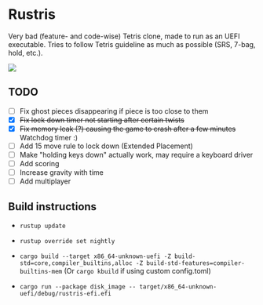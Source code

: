 # Rustris
Very bad (feature- and code-wise) Tetris clone, made to run as an UEFI executable.
Tries to follow Tetris guideline as much as possible (SRS, 7-bag, hold, etc.).

![](https://i.imgur.com/iJ2onc9.png)


## TODO
- [ ] Fix ghost pieces disappearing if piece is too close to them
- [x] ~~Fix lock down timer not starting after certain twists~~
- [x] ~~Fix memory leak (?) causing the game to crash after a few minutes~~ Watchdog timer :)
- [ ] Add 15 move rule to lock down (Extended Placement)
- [ ] Make "holding keys down" actually work, may require a keyboard driver
- [ ] Add scoring
- [ ] Increase gravity with time
- [ ] Add multiplayer

## Build instructions
- `rustup update`
- `rustup override set nightly`
- `cargo build --target x86_64-unknown-uefi -Z build-std=core,compiler_builtins,alloc -Z build-std-features=compiler-builtins-mem`
  (Or `cargo kbuild` if using custom config.toml)
  
- `cargo run --package disk_image -- target/x86_64-unknown-uefi/debug/rustris-efi.efi`

